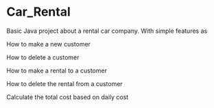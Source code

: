 # Car_Rental

Basic Java project about a rental car company. With simple features as 

How to make a new customer

How to delete a customer

How to make a rental to a customer

How to delete the rental from a customer

Calculate the total cost based on daily cost

